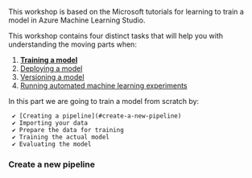 This workshop is based on the Microsoft tutorials for learning to train a model in Azure Machine Learning Studio.

This workshop contains four distinct tasks that will help you with understanding the moving parts when:
1) [**Training a model**](https://github.com/OrdinaRoelant/MLStudioWorkshop/blob/master/Training%20a%20model/workshop.md)
2) [Deploying a model](https://github.com/OrdinaRoelant/MLStudioWorkshop/blob/master/Deploying%20a%20model/workshop.md)
3) [Versioning a model](https://github.com/OrdinaRoelant/MLStudioWorkshop/blob/master/Versioning%20a%20model/workshop.md)
4) [Running automated machine learning experiments](https://github.com/OrdinaRoelant/MLStudioWorkshop/blob/master/Running%20auto%20ML%20experiments/workshop.md)

In this part we are going to train a model from scratch by:

     ✔ [Creating a pipeline](#create-a-new-pipeline)  
     ✔ Importing your data  
     ✔ Prepare the data for training  
     ✔ Training the actual model  
     ✔ Evaluating the model  

### Create a new pipeline